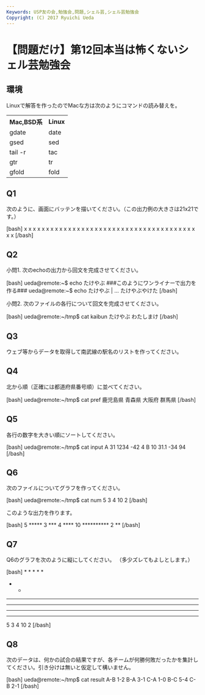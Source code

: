 ```yaml
---
Keywords: USP友の会,勉強会,問題,シェル芸,シェル芸勉強会
Copyright: (C) 2017 Ryuichi Ueda
---
```


# 【問題だけ】第12回本当は怖くないシェル芸勉強会
<h2>環境</h2>

Linuxで解答を作ったのでMacな方は次のようにコマンドの読み替えを。

<table>
 <tr>
 <th>Mac,BSD系</th>
 <th>Linux</th>
 </tr>
 <tr>
 <td>gdate</td>
 <td>date</td>
 </tr>
 <tr>
 <td>gsed</td>
 <td>sed</td>
 </tr>
 <tr>
 <td>tail -r</td>
 <td>tac</td>
 </tr>
 <tr>
 <td>gtr</td>
 <td>tr</td>
 </tr>
 <tr>
 <td>gfold</td>
 <td>fold</td>
 </tr>
</table>
<!--more-->
<h2>Q1</h2>

次のように、画面にバッテンを描いてください。（この出力例の大きさは21x21です。）

[bash]
x x
 x x 
 x x 
 x x 
 x x 
 x x 
 x x 
 x x 
 x x 
 x x 
 x 
 x x 
 x x 
 x x 
 x x 
 x x 
 x x 
 x x 
 x x 
 x x 
x x
[/bash]


<h2>Q2</h2>

小問1. 次のechoの出力から回文を完成させてください。

[bash]
ueda\@remote:~$ echo たけやぶ
###このようにワンライナーで出力を作る###
ueda\@remote:~$ echo たけやぶ | ...
たけやぶやけた
[/bash]

小問2. 次のファイルの各行について回文を完成させてください。

[bash]
ueda\@remote:~/tmp$ cat kaibun 
たけやぶ
わたしまけ
[/bash]

<h2>Q3</h2>

ウェブ等からデータを取得して南武線の駅名のリストを作ってください。

<h2>Q4</h2>

北から順（正確には都道府県番号順）に並べてください。

[bash]
ueda\@remote:~/tmp$ cat pref 
鹿児島県
青森県
大阪府
群馬県
[/bash]

<h2>Q5</h2>

各行の数字を大きい順にソートしてください。

[bash]
ueda\@remote:~/tmp$ cat input 
A 31 1234 -42 4
B 10 31.1 -34 94
[/bash]


<h2>Q6</h2>

次のファイルについてグラフを作ってください。

[bash]
ueda\@remote:~/tmp$ cat num 
5
3
4
10
2
[/bash]

このような出力を作ります。

[bash]
 5 *****
 3 ***
 4 ****
10 **********
 2 **
[/bash]

<h2>Q7</h2>

Q6のグラフを次のように縦にしてください。
（多少ズレてもよしとします。）

[bash]
 * 
 * 
 * 
 * 
 * 
* * 
* * * 
* * * * 
* * * * *
* * * * *
5 3 4 10 2
[/bash]


<h2>Q8</h2>

次のデータは、何かの試合の結果ですが、各チームが何勝何敗だったかを集計してください。引き分けは無いと仮定して構いません。

[bash]
ueda\@remote:~/tmp$ cat result 
A-B 1-2
B-A 3-1
C-A 1-0
B-C 5-4
C-B 2-1
[/bash]



